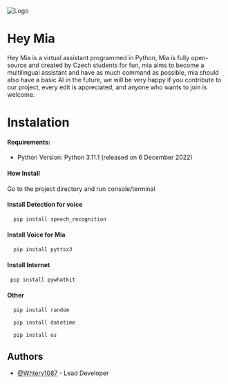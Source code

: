 
![Logo](https://i.ibb.co/BnxgCHZ/Hey-Mia-removebg-preview.png)


# Hey Mia

Hey Mia is a virtual assistant programmed in Python, Mia is fully open-source and created by Czech students for fun, mia aims to become a multilingual assistant and have as much command as possible, mia should also have a basic AI in the future, we will be very happy if you contribute to our project, every edit is appreciated, and anyone who wants to join is welcome.
# Instalation

#### Requirements:
+ Python Version: Python 3.11.1 (released on 6 December 2022)

#### How Install
Go to the project directory and run console/terminal

#### Install Detection for voice
```bash
  pip install speech_recognition
```
#### Install Voice for Mia

```bash
  pip install pyttsx3
```
#### Install Internet

```bash
 pip install pywhatkit
```

#### Other

```bash
  pip install random
```

```bash
  pip install datetime
```

```bash
  pip install os
```

## Authors

- [@Whtery1087](https://www.github.com/Whtery1087) - Lead Developer
